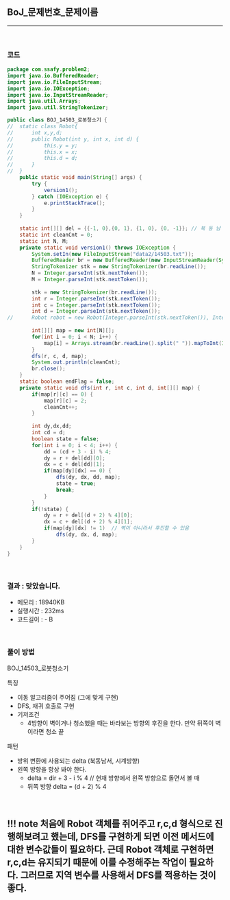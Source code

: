 ## BoJ_문제번호_문제이름

---

<br />

### 코드

```java
package com.ssafy.problem2;
import java.io.BufferedReader;
import java.io.FileInputStream;
import java.io.IOException;
import java.io.InputStreamReader;
import java.util.Arrays;
import java.util.StringTokenizer;

public class BOJ_14503_로봇청소기 {
//	static class Robot{
//		int x,y,d;
//		public Robot(int y, int x, int d) {
//			this.y = y;
//			this.x = x;
//			this.d = d;
//		}
//	}
	public static void main(String[] args) {
		try {
			version1();
		} catch (IOException e) {
			e.printStackTrace();
		}
	}
	
	static int[][] del = {{-1, 0},{0, 1}, {1, 0}, {0, -1}}; // 북 동 남 서
	static int cleanCnt = 0;
	static int N, M;
	private static void version1() throws IOException {
		System.setIn(new FileInputStream("data2/14503.txt"));
		BufferedReader br = new BufferedReader(new InputStreamReader(System.in));
		StringTokenizer stk = new StringTokenizer(br.readLine());
		N = Integer.parseInt(stk.nextToken());
		M = Integer.parseInt(stk.nextToken());
		
		stk = new StringTokenizer(br.readLine());
		int r = Integer.parseInt(stk.nextToken()); 
		int c = Integer.parseInt(stk.nextToken());
		int d = Integer.parseInt(stk.nextToken());
//		Robot robot = new Robot(Integer.parseInt(stk.nextToken()), Integer.parseInt(stk.nextToken()), Integer.parseInt(stk.nextToken()));
		
		int[][] map = new int[N][];
		for(int i = 0; i < N; i++) {
			map[i] = Arrays.stream(br.readLine().split(" ")).mapToInt(Integer::parseInt).toArray(); 
		}
		dfs(r, c, d, map);
		System.out.println(cleanCnt);
		br.close();
	}
	static boolean endFlag = false;
	private static void dfs(int r, int c, int d, int[][] map) {
		if(map[r][c] == 0) {
			map[r][c] = 2; 
			cleanCnt++;
		}
		
		int dy,dx,dd;
		int cd = d;
		boolean state = false;
		for(int i = 0; i < 4; i++) {
			dd = (cd + 3 - i) % 4;    
			dy = r + del[dd][0];
			dx = c + del[dd][1];
			if(map[dy][dx] == 0) {
				dfs(dy, dx, dd, map);
				state = true;
				break;
			}
		}
		if(!state) {
			dy = r + del[(d + 2) % 4][0];
			dx = c + del[(d + 2) % 4][1];
			if(map[dy][dx] != 1)  // 벽이 아니라서 후진할 수 있음
				dfs(dy, dx, d, map);
		}
	}
}
```

<br />


### 결과 : 맞았습니다.

- 메모리 : 18940KB
- 실행시간 : 232ms
- 코드길이 : - B

<br />

### 풀이 방법
BOJ_14503_로봇청소기

특징
- 이동 알고리즘이 주어짐 (그에 맞게 구현)
- DFS, 재귀 호출로 구현
- 기저조건
  - 4방향이 벽이거나 청소했을 때는 바라보는 방향의 후진을 한다. 만약 뒤쪽이 벽이라면 청소 끝

패턴
- 방위 변환에 사용되는 delta (북동남서, 시계방향)
- 왼쪽 방향을 항상 봐야 한다.
  - delta = dir + 3 - i % 4 // 현재 방향에서 왼쪽 방향으로 돌면서 볼 때
  - 뒤쪽 방향 delta = (d + 2) % 4 

<br />

<!--추가 내용 있다면 더 적어주시면 됩니다-->
!!! note
    처음에 Robot 객체를 쥐어주고 r,c,d 형식으로 진행해보려고 했는데, DFS를 구현하게 되면 이전 메서드에 대한 변수값들이 필요하다. 근데 Robot 객체로 구현하면 r,c,d는 유지되기 때문에 이를 수정해주는 작업이 필요하다. 그러므로 지역 변수를 사용해서 DFS를 적용하는 것이 좋다. 
---
